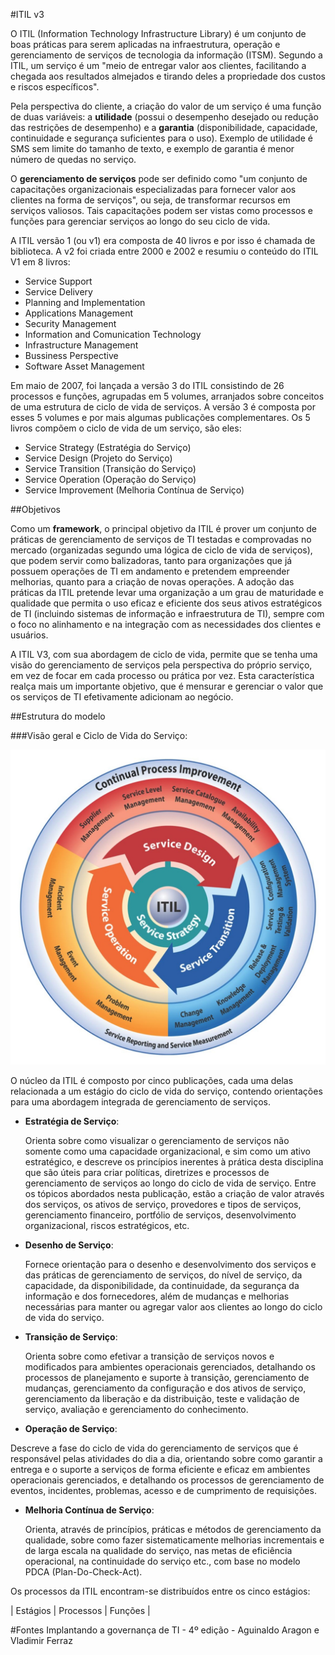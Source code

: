 #ITIL v3

O ITIL (Information Technology Infrastructure Library) é um conjunto de boas práticas para serem aplicadas na infraestrutura, operação e gerenciamento de serviços de tecnologia da informação (ITSM). Segundo a ITIL, um serviço é um "meio de entregar valor aos clientes, facilitando a chegada aos resultados almejados e tirando deles a propriedade dos custos e riscos específicos".

Pela perspectiva do cliente, a criação do valor de um serviço é uma função de duas variáveis: a **utilidade** (possui o desempenho desejado ou redução das restrições de desempenho) e a **garantia** (disponibilidade, capacidade, continuidade e segurança suficientes para o uso). Exemplo de utilidade é SMS sem limite do tamanho de texto, e exemplo de garantia é menor número de quedas no serviço.

O **gerenciamento de serviços** pode ser definido como "um conjunto de capacitações organizacionais especializadas para fornecer valor aos clientes na forma de serviços", ou seja, de transformar recursos em serviços valiosos. Tais capacitações podem ser vistas como processos e funções para gerenciar serviços ao longo do seu ciclo de vida.


A ITIL versão 1 (ou v1) era composta de 40 livros e por isso é chamada de biblioteca. A v2 foi criada entre 2000 e 2002 e resumiu o conteúdo do ITIL V1 em 8 livros:

* Service Support
* Service Delivery
* Planning and Implementation
* Applications Management
* Security Management
* Information and Comunication Technology
* Infrastructure Management
* Bussiness Perspective
* Software Asset Management
 
Em maio de 2007, foi lançada a versão 3 do ITIL consistindo de 26 processos e funções, agrupadas em 5 volumes, arranjados sobre conceitos de uma estrutura de ciclo de vida de serviços. A versão 3 é composta por esses 5 volumes e por mais algumas publicações complementares. Os 5 livros compõem o ciclo de vida de um serviço, são eles:

* Service Strategy (Estratégia do Serviço)
* Service Design (Projeto do Serviço)
* Service Transition (Transição do Serviço)
* Service Operation (Operação do Serviço)
* Service Improvement (Melhoria Contínua de Serviço)

##Objetivos

Como um **framework**, o principal objetivo da ITIL é prover um conjunto de práticas de gerenciamento de serviços de TI testadas e comprovadas no mercado (organizadas segundo uma lógica de ciclo de vida de serviços), que podem servir como balizadoras, tanto para organizações que já possuem operações de TI em andamento e pretendem empreender melhorias, quanto para a criação de novas operações. A adoção das práticas da ITIL pretende levar uma organização a um grau de maturidade e qualidade que permita o uso eficaz e eficiente dos seus ativos estratégicos de TI (incluindo sistemas de informação e infraestrutura de TI), sempre com o foco no alinhamento e na integração com as necessidades dos clientes e usuários.

A ITIL V3, com sua abordagem de ciclo de vida, permite que se tenha uma visão do gerenciamento de serviços pela perspectiva do próprio serviço, em vez de focar em cada processo ou prática por vez. Esta característica realça mais um importante objetivo, que é mensurar e gerenciar o valor que os serviços de TI efetivamente adicionam ao negócio.

##Estrutura do modelo

###Visão geral e Ciclo de Vida do Serviço:

![Ciclo de Vida](https://raw.githubusercontent.com/avildes/caderno-do-concurseiro/master/Tecnologia%20da%20Informação/Gest%C3%A3o%20e%20Governan%C3%A7a/ciclodevida.jpg)

O núcleo da ITIL é composto por cinco publicações, cada uma delas relacionada a um estágio do ciclo de vida do serviço, contendo orientações para uma abordagem integrada de gerenciamento de serviços.

* **Estratégia de Serviço**:

  Orienta sobre como visualizar o gerenciamento de serviços não somente como uma capacidade organizacional, e sim como um ativo estratégico, e descreve os princípios inerentes à prática desta disciplina que são úteis para criar políticas, diretrizes e processos de gerenciamento de serviços ao longo do ciclo de vida de serviço. Entre os tópicos abordados nesta publicação, estão a criação de valor através dos serviços, os ativos de serviço, provedores e tipos de serviços, gerenciamento financeiro, portfólio de serviços, desenvolvimento organizacional, riscos estratégicos, etc.
  
* **Desenho de Serviço**:

  Fornece orientação para o desenho e desenvolvimento dos serviços e das práticas de gerenciamento de serviços, do nível de serviço, da capacidade, da disponibilidade, da continuidade, da segurança da informação e dos fornecedores, além de mudanças e melhorias necessárias para manter ou agregar valor aos clientes ao longo do ciclo de vida do serviço.
  
* **Transição de Serviço**:

  Orienta sobre como efetivar a transição de serviços novos e modificados para ambientes operacionais gerenciados, detalhando os processos de planejamento e suporte à transição, gerenciamento de mudanças, gerenciamento da configuração e dos ativos de serviço, gerenciamento da liberação e da distribuição, teste e validação de serviço, avaliação e gerenciamento do conhecimento.
 
 * **Operação de Serviço**:
 
  Descreve a fase do ciclo de vida do gerenciamento de serviços que é responsável pelas atividades do dia a dia, orientando sobre como garantir a entrega e o suporte a serviços de forma eficiente e eficaz em ambientes operacionais gerenciados, e detalhando os processos de gerenciamento de eventos, incidentes, problemas, acesso e de cumprimento de requisições.

* **Melhoria Contínua de Serviço**:

  Orienta, através de princípios, práticas e métodos de gerenciamento da qualidade, sobre como fazer sistematicamente melhorias incrementais e de larga escala na qualidade do serviço, nas metas de eficiência operacional, na continuidade do serviço etc., com base no modelo PDCA (Plan-Do-Check-Act).
  
Os processos da ITIL encontram-se distribuídos entre os cinco estágios:

| Estágios | Processos | Funções |


#Fontes
Implantando a governança de TI - 4º edição - Aguinaldo Aragon e Vladimir Ferraz
